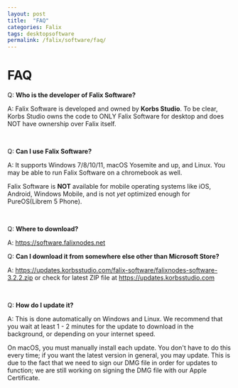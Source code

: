 ```yaml
---
layout: post
title:  "FAQ"
categories: Falix
tags: desktopsoftware
permalink: /falix/software/faq/
---
```


# FAQ
Q: **Who is the developer of Falix Software?**

A: Falix Software is developed and owned by **Korbs Studio**. To be clear, Korbs Studio owns the code to ONLY Falix Software for desktop and does NOT have ownership over Falix itself.

<br>

Q: **Can I use Falix Software?**

A: It supports Windows 7/8/10/11, macOS Yosemite and up, and Linux. You may be able to run Falix Software on a chromebook as well.

Falix Software is **NOT** available for mobile operating systems like iOS, Android, Windows Mobile, and is not *yet* optimized enough for PureOS(Librem 5 Phone).

<br>

Q: **Where to download?**

A: https://software.falixnodes.net

Q: **Can I download it from somewhere else other than Microsoft Store?**

A: https://updates.korbsstudio.com/falix-software/falixnodes-software-3.2.2.zip or check for latest ZIP file at https://updates.korbsstudio.com

<br>

Q: **How do I update it?**

A: This is done automatically on Windows and Linux. We recommend that you wait at least 1 - 2 minutes for the update to download in the background, or depending on your internet speed.

On macOS, you must manually install each update. You don't have to do this every time; if you want the latest version in general, you may update. This is due to the fact that we need to sign our DMG file in order for updates to function; we are still working on signing the DMG file with our Apple Certificate.